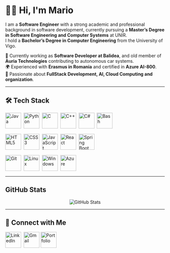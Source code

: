 # 🙋‍♂️ Hi, I'm Mario  

I am a **Software Engineer** with a strong academic and professional background in software development, currently pursuing a **Master’s Degree in Software Engineering and Computer Systems** at UNIR.  
I hold a **Bachelor’s Degree in Computer Engineering** from the University of Vigo. 

💼 Currently working as **Software Developer at Balidea**, and old member of **Auria Technologies** contributing to autonomous car systems.  
🌍 Experienced with **Erasmus in Romania** and certified in **Azure AI-800**.  
🚀 Passionate about **FullStack Development, AI, Cloud Computing and organization**.  

---

## 🛠 Tech Stack  

<p>
  <!-- Languages -->
  <img src="https://cdn.jsdelivr.net/gh/devicons/devicon/icons/java/java-original.svg" title="Java" alt="Java" width="50" height="50"/>&nbsp;
  <img src="https://cdn.jsdelivr.net/gh/devicons/devicon/icons/python/python-original.svg" title="Python" alt="Python" width="50" height="50"/>&nbsp;
  <img src="https://cdn.jsdelivr.net/gh/devicons/devicon/icons/c/c-original.svg" title="C" alt="C" width="50" height="50"/>&nbsp;
  <img src="https://cdn.jsdelivr.net/gh/devicons/devicon/icons/cplusplus/cplusplus-original.svg" title="C++" alt="C++" width="50" height="50"/>&nbsp;
  <img src="https://cdn.jsdelivr.net/gh/devicons/devicon/icons/csharp/csharp-original.svg" title="C#" alt="C#" width="50" height="50"/>&nbsp;
  <img src="https://cdn.jsdelivr.net/gh/devicons/devicon/icons/bash/bash-original.svg" title="Bash" alt="Bash" width="50" height="50"/>&nbsp;
</p>

<p>
  <!-- Web -->
  <img src="https://cdn.jsdelivr.net/gh/devicons/devicon/icons/html5/html5-original.svg" title="HTML5" alt="HTML5" width="50" height="50"/>&nbsp;
  <img src="https://cdn.jsdelivr.net/gh/devicons/devicon/icons/css3/css3-original.svg" title="CSS3" alt="CSS3" width="50" height="50"/>&nbsp;
  <img src="https://cdn.jsdelivr.net/gh/devicons/devicon/icons/javascript/javascript-original.svg" title="JavaScript" alt="JavaScript" width="50" height="50"/>&nbsp;
  <img src="https://cdn.jsdelivr.net/gh/devicons/devicon/icons/react/react-original.svg" title="React" alt="React" width="50" height="50"/>&nbsp;
  <img src="https://cdn.jsdelivr.net/gh/devicons/devicon/icons/spring/spring-original.svg" title="Spring Boot" alt="Spring Boot" width="50" height="50"/>&nbsp;
</p>

<p>
  <!-- Tools & OS -->
  <img src="https://cdn.jsdelivr.net/gh/devicons/devicon/icons/git/git-original.svg" title="Git" alt="Git" width="50" height="50"/>&nbsp;
  <img src="https://cdn.jsdelivr.net/gh/devicons/devicon/icons/linux/linux-original.svg" title="Linux" alt="Linux" width="50" height="50"/>&nbsp;
  <img src="https://cdn.jsdelivr.net/gh/devicons/devicon/icons/windows8/windows8-original.svg" title="Windows" alt="Windows" width="50" height="50"/>&nbsp;
  <img src="https://cdn.jsdelivr.net/gh/devicons/devicon/icons/azure/azure-original.svg" title="Azure" alt="Azure" width="50" height="50"/>&nbsp;
</p>

---

## GitHub Stats

<p align="center">
  <img
    src="https://raw.githubusercontent.com/su_usuario_github/su_usuario_github/main/profile-summary-card-output/tokyonight/3-stats.svg"
    alt="GitHub Stats"
  />
</p>

---

## 🤝 Connect with Me  

<p>
  <a href="https://www.linkedin.com/in/mario-vp/"><img src="https://cdn.jsdelivr.net/gh/devicons/devicon/icons/linkedin/linkedin-original.svg" title="LinkedIn" alt="LinkedIn" width="50" height="50"/></a>&nbsp;
  <a href="mailto:mario.vperez03@gmail.com"><img src="https://img.icons8.com/color/48/000000/gmail-new.png" title="Gmail" alt="Gmail" width="50" height="50"/></a>
  <a href="https://mariovp.dev/"><img src="https://img.icons8.com/fluency/48/domain.png" title="Portfolio" alt="Portfolio" width="50" height="50"/></a>
</p>
